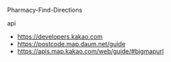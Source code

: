 Pharmacy-Find-Directions

api 
- https://developers.kakao.com
- https://postcode.map.daum.net/guide
- https://apis.map.kakao.com/web/guide/#bigmapurl
